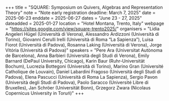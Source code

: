 +++
title = "SQUARE: Symposium on Quivers, Algebras and Representation Theory"
note = "Note early registration deadline: March 7, 2025"
date = 2025-06-23
enddate = 2025-06-27
dates = "June 23 - 27, 2025"
dateadded = 2025-01-27
location = "Hotel Montana, Trento, Italy"
webpage = "https://sites.google.com/view/square-trento2025/"
organisers = "Lidia Angeleri Hügel (Università di Verona), Alessandro Ardizzoni (Università di Torino), Giovanni Cerulli Irelli (Università di Roma “La Sapienza”), Luisa Fiorot (Università di Padova), Rosanna Laking (Università di Verona), Jorge Vitória (Università di Padova)"
speakers = "Pere Ara (Universitat Autònoma de Barcelona), Anna Barbieri (Università degli Studi di Verona), Emily Barnard (DePaul University, Chicago), Karin Baur (Ruhr-Universität Bochum), Lucrezia Bottegoni (Università di Torino), Marino Gran (Université Catholique de Louvain), Daniel Labardini Fragoso (Università degli Studi di Padova), Elena Pascucci (Università di Roma La Sapienza), Sergio Pavon (Università degli Studi di Padova), Paolo Saracco (Université Libre di Bruxelles), Jan Schröer (Universität Bonn), Grzegorz Zwara (Nicolaus Copernicus University in Toruń)"
+++

